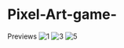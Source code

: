 # Pixel-Art-game-
Previews
![1](https://github.com/user-attachments/assets/8178ac50-0623-451f-abc0-867f03587073)
![3](https://github.com/user-attachments/assets/62a1492a-71cc-4339-ade2-faee1fd99c4a)
![5](https://github.com/user-attachments/assets/c6edf3e4-1f6d-4dac-9019-45dbdbda43b4)
